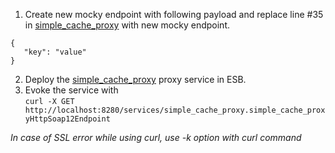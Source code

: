1. Create new mocky endpoint with following payload and replace line #35 in [simple_cache_proxy](simple_cache_proxy.xml) with new mocky endpoint.
```
{
   "key": "value"
}
```
2. Deploy the [simple_cache_proxy](simple_cache_proxy.xml) proxy service in ESB.
3. Evoke the service with
<br>`curl -X GET http://localhost:8280/services/simple_cache_proxy.simple_cache_proxyHttpSoap12Endpoint`

<i>In case of SSL error while using curl, use -k option with curl command</i>
